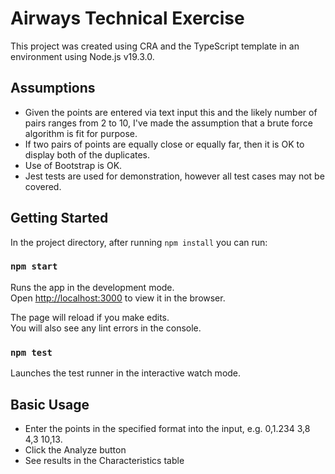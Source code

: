 # Airways Technical Exercise

This project was created using CRA and the TypeScript template in an environment using Node.js v19.3.0.

## Assumptions

- Given the points are entered via text input this and the likely number of pairs ranges from 2 to 10, I've made the assumption that a brute force algorithm is fit for purpose.
- If two pairs of points are equally close or equally far, then it is OK to display both of the duplicates.
- Use of Bootstrap is OK.
- Jest tests are used for demonstration, however all test cases may not be covered.

## Getting Started

In the project directory, after running <code>npm install</code> you can run:

### `npm start`

Runs the app in the development mode.\
Open [http://localhost:3000](http://localhost:3000) to view it in the browser.

The page will reload if you make edits.\
You will also see any lint errors in the console.

### `npm test`

Launches the test runner in the interactive watch mode.

## Basic Usage

- Enter the points in the specified format into the input, e.g. 0,1.234 3,8 4,3 10,13.
- Click the Analyze button
- See results in the Characteristics table
